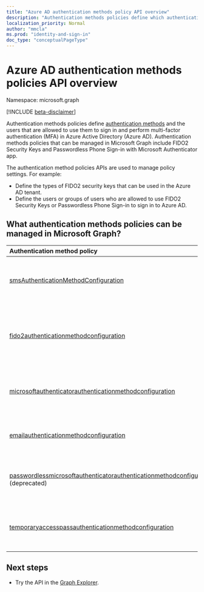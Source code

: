 ```yaml
---
title: "Azure AD authentication methods policy API overview"
description: "Authentication methods policies define which authentication methods can be used by users in Azure AD."
localization_priority: Normal
author: "mmcla"
ms.prod: "identity-and-sign-in"
doc_type: "conceptualPageType"
---
```


# Azure AD authentication methods policies API overview

Namespace: microsoft.graph

[!INCLUDE [beta-disclaimer](../../includes/beta-disclaimer.md)]

Authentication methods policies define [authentication methods](/azure/active-directory/authentication/concept-authentication-methods) and the users that are allowed to use them to sign in and perform multi-factor authentication (MFA) in Azure Active Directory (Azure AD). Authentication methods policies that can be managed in Microsoft Graph include FIDO2 Security Keys and Passwordless Phone Sign-in with Microsoft Authenticator app.

The authentication method policies APIs are used to manage policy settings. For example:

* Define the types of FIDO2 security keys that can be used in the Azure AD tenant.
* Define the users or groups of users who are allowed to use FIDO2 Security Keys or Passwordless Phone Sign-in to sign in to Azure AD.

## What authentication methods policies can be managed in Microsoft Graph?

|Authentication method policy       | Description |
|:---------------------------|:------------|
|[smsAuthenticationMethodConfiguration](smsAuthenticationMethodConfiguration.md)| Define users who can use Text Message on the Azure AD tenant.|
|[fido2authenticationmethodconfiguration](fido2authenticationmethodconfiguration.md)| Define FIDO2 security key restrictions and users who can use them to sign in to Azure AD.|
|[microsoftauthenticatorauthenticationmethodconfiguration](microsoftauthenticatorauthenticationmethodconfiguration.md)|Define users who can use Microsoft Authenticator on the Azure AD tenant.|
|[emailauthenticationmethodconfiguration](emailauthenticationmethodconfiguration.md)|Define users who can use email OTP on the Azure AD tenant.|
|[passwordlessmicrosoftauthenticatorauthenticationmethodconfiguration](passwordlessmicrosoftauthenticatorauthenticationmethodconfiguration.md) (deprecated)|Define users who can use Passwordless Phone Sign-in to sign in to Azure AD.|
|[temporaryaccesspassauthenticationmethodconfiguration](temporaryaccesspassauthenticationmethodconfiguration.md)|Define users who can use Temporary Access Pass to sign in to Azure AD.|

## Next steps

* Try the API in the [Graph Explorer](https://developer.microsoft.com/graph/graph-explorer).
